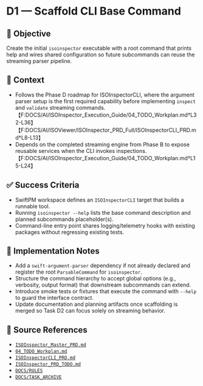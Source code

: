 # D1 — Scaffold CLI Base Command

## 🎯 Objective

Create the initial `isoinspector` executable with a root command that prints help and wires shared configuration so future subcommands can reuse the streaming parser pipeline.

## 🧩 Context

- Follows the Phase D roadmap for ISOInspectorCLI, where the argument parser setup is the first required capability before implementing `inspect` and `validate` streaming commands.【F:DOCS/AI/ISOInspector_Execution_Guide/04_TODO_Workplan.md†L32-L36】【F:DOCS/AI/ISOViewer/ISOInspector_PRD_Full/ISOInspectorCLI_PRD.md†L8-L13】
- Depends on the completed streaming engine from Phase B to expose reusable services when the CLI invokes
  inspections.【F:DOCS/AI/ISOInspector_Execution_Guide/04_TODO_Workplan.md†L15-L24】

## ✅ Success Criteria

- SwiftPM workspace defines an `ISOInspectorCLI` target that builds a runnable tool.
- Running `isoinspector --help` lists the base command description and planned subcommands placeholder(s).
- Command-line entry point shares logging/telemetry hooks with existing packages without regressing existing tests.

## 🔧 Implementation Notes

- Add a `swift-argument-parser` dependency if not already declared and register the root `ParsableCommand` for `isoinspector`.
- Structure the command hierarchy to accept global options (e.g., verbosity, output format) that downstream subcommands
  can extend.
- Introduce smoke tests or fixtures that execute the command with `--help` to guard the interface contract.
- Update documentation and planning artifacts once scaffolding is merged so Task D2 can focus solely on streaming
  behavior.

## 🧠 Source References

- [`ISOInspector_Master_PRD.md`](../AI/ISOViewer/ISOInspector_PRD_Full/ISOInspector_Master_PRD.md)
- [`04_TODO_Workplan.md`](../AI/ISOInspector_Execution_Guide/04_TODO_Workplan.md)
- [`ISOInspectorCLI_PRD.md`](../AI/ISOViewer/ISOInspector_PRD_Full/ISOInspectorCLI_PRD.md)
- [`ISOInspector_PRD_TODO.md`](../AI/ISOViewer/ISOInspector_PRD_TODO.md)
- [`DOCS/RULES`](../RULES)
- [`DOCS/TASK_ARCHIVE`](../TASK_ARCHIVE)
